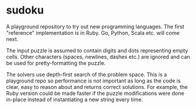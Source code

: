 # sudoku

A playground repository to try out new programming languages. The first "reference" implementation is in Ruby. Go, Python, Scala etc. will come next.

The input puzzle is assumed to contain digits and dots representing empty cells. Other characters (spaces, newlines, dashes etc.) are ignored and can be used for pretty-formatting the puzzle.

The solvers use depth-first search of the problem space. This is a playground repo so performance is not important as long as the code is clear, easy to reason about and returns correct solutions. For example, the Ruby version could be made faster if the puzzle modifications were done in-place instead of instantiating a new string every time.
